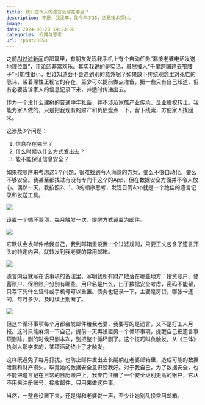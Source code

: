 ```yaml
---
title: 我们这代人的遗言会写在哪里？
description: 不是，我没事，我今年才35，这是技术探讨。
image: 
date: 2024-08-20 14:23:00
categories: 折腾与思考
url: /post/3653
---
```


之前[AI过滤新闻](https://victor42.eth.limo/post/3652/)的那篇里，有朋友发现我手机上有个自动任务“漏接老婆电话发送地理位置”，评论区非常欢乐。其实我说的是实话，虽然被人“千里跨国逮去噶腰子”可能性很小，但谁知道会不会遇到别的意外呢？如果放下传统观念里对死亡的忌讳，带着理性正视它的存在，至少可以提前做点准备，把一些只有自己知道、但有必要告诉家人的信息记录下来，并适时传递出去。

作为一个没什么建树的普通中年社畜，并不涉及家族产业传承、企业股权转让。我能为家人做的，只是把我现有的财产和负债盘点一下，留下线索，方便家人找回来。

这涉及3个问题：

1. 信息存在哪里？
2. 什么时候以什么方式发出去？
3. 能不能保证信息安全？

如果按顺序来考虑这3个问题，很难找到令人满意的方案，要么不够自动化，要么不够安全。我甚至都找过有没有专门干这个的App，但在数据安全方面并不令人放心。偶然一天，我按照2、1、3的顺序思考，发现日历App就是一个绝佳的遗言记录和发送工具。

![](https://storage.fleek-internal.com/0a3a8890-e65e-47ce-93d7-0442b9209d38-bucket/blog/posts/2024-08/ca91f7cba9e630d53033d7ef0d1253e2.jpg)

设置一个循环事项，每月触发一次，提醒方式设置为邮件。

![](https://storage.fleek-internal.com/0a3a8890-e65e-47ce-93d7-0442b9209d38-bucket/blog/posts/2024-08/62579ed37df278f49d5021b071a10c2c.jpg)

它默认会发邮件给我自己，我到邮箱里设置一个过滤规则，只要正文包含了遗言开头的特定内容，就转发到我老婆的常用邮箱。

![](https://storage.fleek-internal.com/0a3a8890-e65e-47ce-93d7-0442b9209d38-bucket/blog/posts/2024-08/ab7f8b818ec04f4effe2bd9a11090dda.jpg)

遗言内容就写在该事项的备注里，写明我所有财产散落在哪些地方：投资账户、储蓄账户、保险账户分别有哪些，用户名是什么，出于数据安全考虑，密码不能留，只写下凭什么证件或手机号可以重置。债务也记录一下，主要是房贷，哪张卡还的，每月多少，及时续上别断了。

![](https://storage.fleek-internal.com/0a3a8890-e65e-47ce-93d7-0442b9209d38-bucket/blog/posts/2024-08/928065980cc3f8d0bc56f2ab9a441044.jpg)

但这个循环事项每个月都会发邮件给我老婆，我要写的是遗言，又不是打工人月报。这时只能麻烦一下自己，提前一天再设置另一个循环事项，提醒自己把遗言事项删除。删的时候只删本次，别把整个循环删了。这个技巧叫负触发，从《三体》执剑人那学来的，某项活动终止了才触发。

这样既避免了每月打扰，也防止邮件发出去长期躺在老婆邮箱里，造成可能的数据泄漏和财产损失。毕竟她的数据安全意识没我好。对于我自己，为了数据安全，也不能把遗言记在日常的日历账户上。我专门注册了一个安全级别更高的账户，它从不用来注册账号、接收邮件，只用来做这件事。

当然，一整套设置下来，还是得和老婆说一声，至少让她别乱换常用邮箱。
